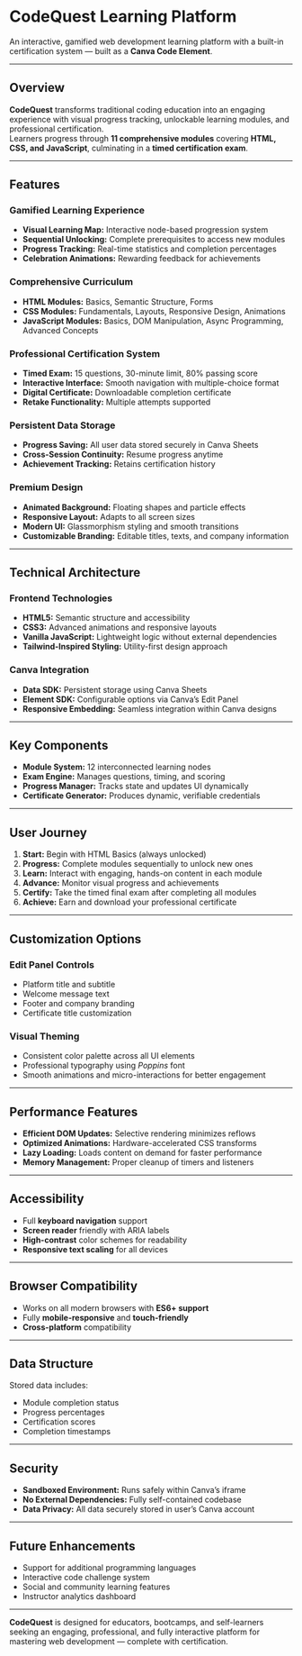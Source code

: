 # CodeQuest Learning Platform
An interactive, gamified web development learning platform with a built-in certification system — built as a **Canva Code Element**.

---

## Overview

**CodeQuest** transforms traditional coding education into an engaging experience with visual progress tracking, unlockable learning modules, and professional certification.  
Learners progress through **11 comprehensive modules** covering **HTML, CSS, and JavaScript**, culminating in a **timed certification exam**.

---

## Features

### Gamified Learning Experience
- **Visual Learning Map:** Interactive node-based progression system  
- **Sequential Unlocking:** Complete prerequisites to access new modules  
- **Progress Tracking:** Real-time statistics and completion percentages  
- **Celebration Animations:** Rewarding feedback for achievements  

### Comprehensive Curriculum
- **HTML Modules:** Basics, Semantic Structure, Forms  
- **CSS Modules:** Fundamentals, Layouts, Responsive Design, Animations  
- **JavaScript Modules:** Basics, DOM Manipulation, Async Programming, Advanced Concepts  

### Professional Certification System
- **Timed Exam:** 15 questions, 30-minute limit, 80% passing score  
- **Interactive Interface:** Smooth navigation with multiple-choice format  
- **Digital Certificate:** Downloadable completion certificate  
- **Retake Functionality:** Multiple attempts supported  

### Persistent Data Storage
- **Progress Saving:** All user data stored securely in Canva Sheets  
- **Cross-Session Continuity:** Resume progress anytime  
- **Achievement Tracking:** Retains certification history  

### Premium Design
- **Animated Background:** Floating shapes and particle effects  
- **Responsive Layout:** Adapts to all screen sizes  
- **Modern UI:** Glassmorphism styling and smooth transitions  
- **Customizable Branding:** Editable titles, texts, and company information  

---

## Technical Architecture

### Frontend Technologies
- **HTML5:** Semantic structure and accessibility  
- **CSS3:** Advanced animations and responsive layouts  
- **Vanilla JavaScript:** Lightweight logic without external dependencies  
- **Tailwind-Inspired Styling:** Utility-first design approach  

### Canva Integration
- **Data SDK:** Persistent storage using Canva Sheets  
- **Element SDK:** Configurable options via Canva’s Edit Panel  
- **Responsive Embedding:** Seamless integration within Canva designs  

---

## Key Components
- **Module System:** 12 interconnected learning nodes  
- **Exam Engine:** Manages questions, timing, and scoring  
- **Progress Manager:** Tracks state and updates UI dynamically  
- **Certificate Generator:** Produces dynamic, verifiable credentials  

---

## User Journey

1. **Start:** Begin with HTML Basics (always unlocked)  
2. **Progress:** Complete modules sequentially to unlock new ones  
3. **Learn:** Interact with engaging, hands-on content in each module  
4. **Advance:** Monitor visual progress and achievements  
5. **Certify:** Take the timed final exam after completing all modules  
6. **Achieve:** Earn and download your professional certificate  

---

## Customization Options

### Edit Panel Controls
- Platform title and subtitle  
- Welcome message text  
- Footer and company branding  
- Certificate title customization  

### Visual Theming
- Consistent color palette across all UI elements  
- Professional typography using *Poppins* font  
- Smooth animations and micro-interactions for better engagement  

---

## Performance Features
- **Efficient DOM Updates:** Selective rendering minimizes reflows  
- **Optimized Animations:** Hardware-accelerated CSS transforms  
- **Lazy Loading:** Loads content on demand for faster performance  
- **Memory Management:** Proper cleanup of timers and listeners  

---

## Accessibility
- Full **keyboard navigation** support  
- **Screen reader** friendly with ARIA labels  
- **High-contrast** color schemes for readability  
- **Responsive text scaling** for all devices  

---

## Browser Compatibility
- Works on all modern browsers with **ES6+ support**  
- Fully **mobile-responsive** and **touch-friendly**  
- **Cross-platform** compatibility  

---

## Data Structure

Stored data includes:
- Module completion status  
- Progress percentages  
- Certification scores  
- Completion timestamps  

---

## Security
- **Sandboxed Environment:** Runs safely within Canva’s iframe  
- **No External Dependencies:** Fully self-contained codebase  
- **Data Privacy:** All data securely stored in user’s Canva account  

---

## Future Enhancements
- Support for additional programming languages  
- Interactive code challenge system  
- Social and community learning features  
- Instructor analytics dashboard  

---

**CodeQuest** is designed for educators, bootcamps, and self-learners seeking an engaging, professional, and fully interactive platform for mastering web development — complete with certification.

